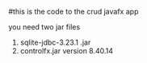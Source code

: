 #this is the code to the crud javafx app

you need two jar files
1. sqlite-jdbc-3.23.1 .jar
2. controlfx.jar version 8.40.14



